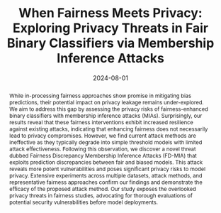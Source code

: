 ---
title: "When Fairness Meets Privacy: Exploring Privacy Threats in Fair Binary Classifiers via Membership Inference Attacks"
date: 2024-08-01
# Schedule page publish date (NOT publication's date).
publishDate: 2024-08-01
authors: ["Huan Tian", "Guangsheng Zhang", "Bo Liu", "Tianqing Zhu", "Ming Ding", "Wanlei Zhou"]

# Publication type.
# Legend: 0 = Uncategorized; 1 = Conference paper; 2 = Journal article;
# 3 = Preprint / Working Paper; 4 = Report; 5 = Book; 6 = Book section;
# 7 = Thesis; 8 = Patent
publication_types: ['paper-conference']

abstract: "While in-processing fairness approaches show promise in mitigating bias predictions, their potential impact on privacy leakage remains under-explored. We aim to address this gap by assessing the privacy risks of fairness-enhanced binary classifiers with membership inference attacks (MIAs). Surprisingly, our results reveal that these fairness interventions exhibit increased resilience against existing attacks, indicating that enhancing fairness does not necessarily lead to privacy compromises. However, we find current attack methods are ineffective as they typically degrade into simple threshold models with limited attack effectiveness. Following this observation, we discover a novel threat dubbed Fairness Discrepancy Membership Inference Attacks (FD-MIA) that exploits prediction discrepancies between fair and biased models. This attack reveals more potent vulnerabilities and poses significant privacy risks to model privacy. Extensive experiments across multiple datasets, attack methods, and representative fairness approaches confirm our findings and demonstrate the efficacy of the proposed attack method. Our study exposes the overlooked privacy threats in fairness studies, advocating for thorough evaluations of potential security vulnerabilities before model deployments."
# Summary. An optional shortened abstract.
summary: ""

featured: true
publication: "*Proceedings of the Thirty-Third International Joint Conference on Artificial Intelligence, {IJCAI-24}*"
publication_short: "IJCAI"
tags: ["Fairness", "Privacy", "Membership Inference Attacks"]
doi: "10.24963/ijcai.2024/57"
url_pdf: https://www.ijcai.org/proceedings/2024/0057.pdf

# Featured image
# To use, add an image named `featured.jpg/png` to your page's folder. 
# Focal points: Smart, Center, TopLeft, Top, TopRight, Left, Right, BottomLeft, Bottom, BottomRight.
image:
  caption: ""
  focal_point: ""
  preview_only: false
---